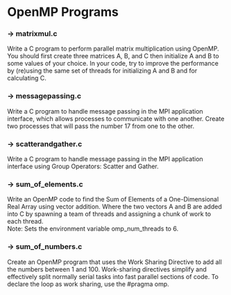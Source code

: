 # OpenMP Programs

### -> matrixmul.c
Write a C program to perform parallel matrix multiplication using OpenMP. You should first create three matrices A, B, and C then initialize A and B to some values of your choice. In your code, try to improve the performance by (re)using the same set of threads for initializing A and B and for calculating C.

### -> messagepassing.c
Write a C program to handle message passing in the MPI application interface, which allows processes to communicate with one another. Create two processes that will pass the number 17 from one to the other.

### -> scatterandgather.c
Write a C program to handle message passing in the MPI application interface using Group Operators: Scatter and Gather.

### -> sum_of_elements.c
Write an OpenMP code to find the Sum of Elements of a One-Dimensional Real Array using vector addition. Where the two vectors A and B are added into C by spawning a team of threads and assigning a chunk of work to each thread.  
Note: Sets the environment variable omp_num_threads to 6.

### -> sum_of_numbers.c
Create an OpenMP program that uses the Work Sharing Directive to add all the numbers between 1 and 100. Work-sharing directives simplify and effectively split normally serial tasks into fast parallel sections of code. To declare the loop as work sharing, use the #pragma omp.

